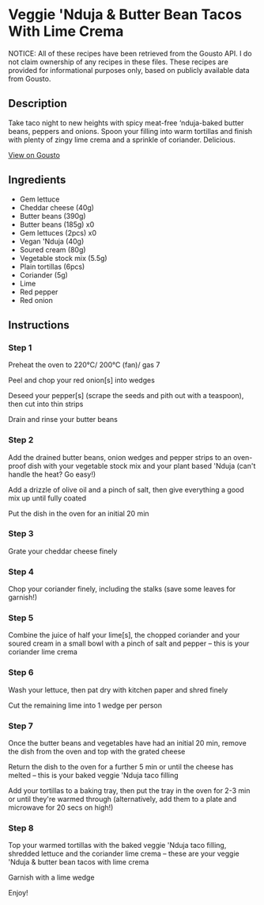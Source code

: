 # Veggie 'Nduja & Butter Bean Tacos With Lime Crema

NOTICE: All of these recipes have been retrieved from the Gousto API. I do not claim ownership of any recipes in these files. These recipes are provided for informational purposes only, based on publicly available data from Gousto.

## Description

Take taco night to new heights with spicy meat-free ‘nduja-baked butter beans, peppers and onions. Spoon your filling into warm tortillas and finish with plenty of zingy lime crema and a sprinkle of coriander. Delicious.

[View on Gousto](https://www.gousto.co.uk/recipes/cookbook/veggie-nduja-butter-bean-tacos-with-lime-crema)

## Ingredients

- Gem lettuce
- Cheddar cheese (40g)
- Butter beans (390g)
- Butter beans (185g) x0
- Gem lettuces (2pcs) x0
- Vegan 'Nduja (40g)
- Soured cream (80g)
- Vegetable stock mix (5.5g)
- Plain tortillas (6pcs)
- Coriander (5g)
- Lime
- Red pepper
- Red onion

## Instructions


### Step 1

Preheat the oven to 220°C/ 200°C (fan)/ gas 7

Peel and chop your red onion[s] into wedges

Deseed your pepper[s]<span class="text-danger"> </span>(scrape the seeds and pith out with a teaspoon), then cut into thin strips

Drain and rinse your butter beans


### Step 2

Add the drained butter beans, onion wedges and pepper strips to an oven-proof dish with your vegetable stock mix and your plant based 'Nduja (can't handle the heat? Go easy!)

Add a drizzle of olive oil and a pinch of salt, then give everything a good mix up until fully coated

Put the dish in the oven for an initial 20 min


### Step 3

Grate your cheddar cheese finely


### Step 4

Chop your coriander finely, including the stalks (save some leaves for garnish!)


### Step 5

Combine the juice of half your lime[s], the chopped coriander and your soured cream in a small bowl with a pinch of salt and pepper – this is your coriander lime crema


### Step 6

Wash your lettuce, then pat dry with kitchen paper and shred finely

Cut the remaining lime into 1 wedge per person


### Step 7

Once the butter beans and vegetables have had an initial 20 min, remove the dish from the oven and top with the grated cheese

Return the dish to the oven for a further 5 min or until the cheese has melted – this is your baked veggie 'Nduja taco filling

Add your tortillas to a baking tray, then put the tray in the oven for 2-3 min or until they're warmed through (alternatively, add them to a plate and microwave for 20 secs on high!)

### Step 8

Top your warmed tortillas with the baked veggie 'Nduja taco filling, shredded lettuce and the coriander lime crema – these are your veggie 'Nduja & butter bean tacos with lime crema

Garnish with a lime wedge

Enjoy!

